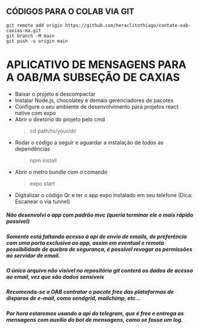 ## CÓDIGOS PARA O COLAB VIA GIT
```
git remote add origin https://github.com/heraclitothiago/contate-oab-caxias-ma.git
git branch -M main
git push -u origin main
```

# APLICATIVO DE MENSAGENS PARA A OAB/MA SUBSEÇÃO DE CAXIAS
- Baixar o projeto e descompactar
- Instalar Node.js, chocolatey e demais gerenciadores de pacotes
- Configure o seu ambiente de desenvolvimento para projetos react native com expo
- Abrir o diretório do projeto pelo cmd 
  >cd path/to/your/dir
- Rodar o código a seguir e aguardar a instalação de *todas* as dependências
  >npm install
- Abrir o metro bundle com o comando
  >expo start
- Digitalizar o código Qr e ter o app expo instalado em seu telefone (Dica: Escanear o via tunnel)

##### Não desenvolvi o app com padrão mvc (queria terminar ele o mais rápido possível)

##### Somente está faltando acesso à api de envio de emails, de preferência com uma porta exclusiva ao app, assim em eventual e remota possibilidade de quebra de segurança, é possível revogar as permissões ao servidor de email.

##### O único arquivo não visível no repositório git conterá os dados de acesso ao email, vez que são dados sensíveis

##### Recomenda-se a OAB contratar o pacote free das plataformas de disparos de e-mail, como sendgrid, mailchimp, etc...

##### Por hora estaremos usando a api do telegram, que é free e entrega as mensagens com auxílio do bot de mensagens, como se fosse um log.